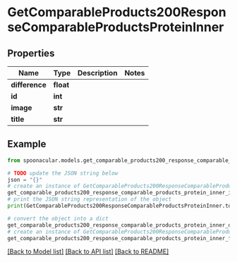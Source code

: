 # GetComparableProducts200ResponseComparableProductsProteinInner


## Properties

Name | Type | Description | Notes
------------ | ------------- | ------------- | -------------
**difference** | **float** |  | 
**id** | **int** |  | 
**image** | **str** |  | 
**title** | **str** |  | 

## Example

```python
from spoonacular.models.get_comparable_products200_response_comparable_products_protein_inner import GetComparableProducts200ResponseComparableProductsProteinInner

# TODO update the JSON string below
json = "{}"
# create an instance of GetComparableProducts200ResponseComparableProductsProteinInner from a JSON string
get_comparable_products200_response_comparable_products_protein_inner_instance = GetComparableProducts200ResponseComparableProductsProteinInner.from_json(json)
# print the JSON string representation of the object
print(GetComparableProducts200ResponseComparableProductsProteinInner.to_json())

# convert the object into a dict
get_comparable_products200_response_comparable_products_protein_inner_dict = get_comparable_products200_response_comparable_products_protein_inner_instance.to_dict()
# create an instance of GetComparableProducts200ResponseComparableProductsProteinInner from a dict
get_comparable_products200_response_comparable_products_protein_inner_from_dict = GetComparableProducts200ResponseComparableProductsProteinInner.from_dict(get_comparable_products200_response_comparable_products_protein_inner_dict)
```
[[Back to Model list]](../README.md#documentation-for-models) [[Back to API list]](../README.md#documentation-for-api-endpoints) [[Back to README]](../README.md)


